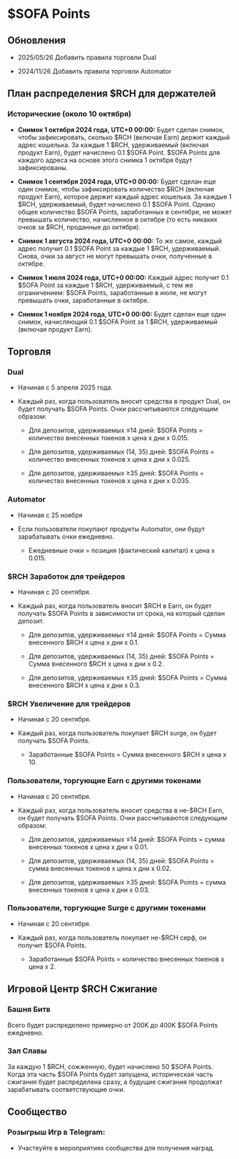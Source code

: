 # $SOFA Points

## Обновления

  - 2025/05/26 Добавить правила торговли Dual

  - 2024/11/26 Добавить правила торговли Automator

## План распределения $RCH для держателей

### Исторические (около 10 октября)

  - **Снимок 1 октября 2024 года, UTC+0 00:00:** Будет сделан снимок, чтобы зафиксировать, сколько $RCH (включая Earn) держит каждый адрес кошелька. За каждые 1 $RCH, удерживаемый (включая продукт Earn), будет начислено 0.1 $SOFA Point. $SOFA Points для каждого адреса на основе этого снимка 1 октября будут зафиксированы.

  - **Снимок 1 сентября 2024 года, UTC+0 00:00:** Будет сделан еще один снимок, чтобы зафиксировать количество $RCH (включая продукт Earn), которое держит каждый адрес кошелька. За каждые 1 $RCH, удерживаемый, будет начислено 0.1 $SOFA Point. Однако общее количество $SOFA Points, заработанных в сентябре, не может превышать количество, начисленное в октябре (то есть никаких очков за $RCH, проданные до октября).

  - **Снимок 1 августа 2024 года, UTC+0 00:00:** То же самое, каждый адрес получит 0.1 $SOFA Point за каждые 1 $RCH, удерживаемый. Снова, очки за август не могут превышать очки, полученные в октябре.

  - **Снимок 1 июля 2024 года, UTC+0 00:00:** Каждый адрес получит 0.1 $SOFA Point за каждые 1 $RCH, удерживаемый, с тем же ограничением: $SOFA Points, заработанные в июле, не могут превышать очки, заработанные в октябре.

  - **Снимок 1 ноября 2024 года, UTC+0 00:00:** Будет сделан еще один снимок, начисляющий 0.1 $SOFA Point за 1 $RCH, удерживаемый (включая продукт Earn).

## Торговля

### Dual

- Начиная с 5 апреля 2025 года.

- Каждый раз, когда пользователь вносит средства в продукт Dual, он будет получать $SOFA Points. Очки рассчитываются следующим образом:

  - Для депозитов, удерживаемых ≤14 дней: $SOFA Points = количество внесенных токенов x цена x дни x 0.015.

  - Для депозитов, удерживаемых (14, 35) дней: $SOFA Points = количество внесенных токенов x цена x дни x 0.025.

  - Для депозитов, удерживаемых ≥35 дней: $SOFA Points = количество внесенных токенов x цена x дни x 0.035.

### Automator

  - Начиная с 25 ноября

- Если пользователи покупают продукты Automator, они будут зарабатывать очки ежедневно.

    - Ежедневные очки = позиция (фактический капитал) x цена x 0.015.

### $RCH Заработок для трейдеров

  - Начиная с 20 сентября.

  - Каждый раз, когда пользователь вносит $RCH в Earn, он будет получать $SOFA Points в зависимости от срока, на который сделан депозит.

    - Для депозитов, удерживаемых ≤14 дней: $SOFA Points = Сумма внесенного $RCH x цена x дни x 0.1.

    - Для депозитов, удерживаемых (14, 35) дней: $SOFA Points = Сумма внесенного $RCH x цена x дни x 0.2.

    - Для депозитов, удерживаемых ≥35 дней: $SOFA Points = Сумма внесенного $RCH x цена x дни x 0.3. 

### $RCH Увеличение для трейдеров
  
  - Начиная с 20 сентября.

  - Каждый раз, когда пользователь покупает $RCH surge, он будет получать $SOFA Points.

    - Заработанные $SOFA Points = Сумма внесенного $RCH x цена x 10.

### Пользователи, торгующие Earn с другими токенами

  - Начиная с 20 сентября.

  - Каждый раз, когда пользователь вносит средства в не-$RCH Earn, он будет получать $SOFA Points. Очки рассчитываются следующим образом:

    - Для депозитов, удерживаемых ≤14 дней: $SOFA Points = сумма внесенных токенов x цена x дни x 0.01.

    - Для депозитов, удерживаемых (14, 35) дней: $SOFA Points = сумма внесенных токенов x цена x дни x 0.02.

    - Для депозитов, удерживаемых ≥35 дней: $SOFA Points = сумма внесенных токенов x цена x дни x 0.03.

### Пользователи, торгующие Surge с другими токенами
  
  - Начиная с 20 сентября.

- Каждый раз, когда пользователь покупает не-$RCH серф, он получит $SOFA Points.

  - Заработанные $SOFA Points = количество внесенных токенов x цена x 2.

## Игровой Центр $RCH Сжигание

### Башня Битв

Всего будет распределено примерно от 200K до 400K $SOFA Points ежедневно.

### Зал Славы

За каждую 1 $RCH, сожженную, будет начислено 50 $SOFA Points. Когда эта часть $SOFA Points будет запущена, историческая часть сжигания будет распределена сразу, а будущие сжигания продолжат зарабатывать соответствующие очки.

## Сообщество

### Розыгрыш Игр в Telegram:

  - Участвуйте в мероприятиях сообщества для получения наград.